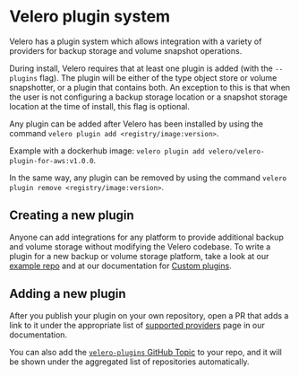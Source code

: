 
# Velero plugin system

Velero has a plugin system which allows integration with a variety of providers for backup storage and volume snapshot operations. 

During install, Velero requires that at least one plugin is added (with the `--plugins` flag). The plugin will be either of the type object store or volume snapshotter, or a plugin that contains both. An exception to this is that when the user is not configuring a backup storage location or a snapshot storage location at the time of install, this flag is optional.

Any plugin can be added after Velero has been installed by using the command `velero plugin add <registry/image:version>`. 

Example with a dockerhub image: `velero plugin add velero/velero-plugin-for-aws:v1.0.0`.

In the same way, any plugin can be removed by using the command `velero plugin remove <registry/image:version>`.

## Creating a new plugin

Anyone can add integrations for any platform to provide additional backup and volume storage without modifying the Velero codebase. To write a plugin for a new backup or volume storage platform, take a look at our [example repo][1] and at our documentation for [Custom plugins][2].

## Adding a new plugin

After you publish your plugin on your own repository, open a PR that adds a link to it under the appropriate list of [supported providers][3] page in our documentation.

You can also add the [`velero-plugins` GitHub Topic][4] to your repo, and it will be shown under the aggregated list of repositories automatically.

[1]: https://github.com/vmware-tanzu/velero-plugin-example/
[2]: custom-plugins.md
[3]: supported-providers.md
[4]: https://github.com/topics/velero-plugin
